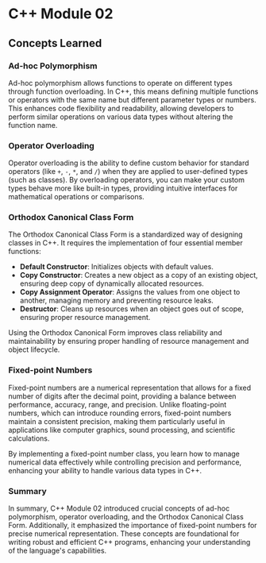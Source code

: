 # C++ Module 02

## Concepts Learned

### Ad-hoc Polymorphism
Ad-hoc polymorphism allows functions to operate on different types through function overloading. In C++, this means defining multiple functions or operators with the same name but different parameter types or numbers. This enhances code flexibility and readability, allowing developers to perform similar operations on various data types without altering the function name.

### Operator Overloading
Operator overloading is the ability to define custom behavior for standard operators (like `+`, `-`, `*`, and `/`) when they are applied to user-defined types (such as classes). By overloading operators, you can make your custom types behave more like built-in types, providing intuitive interfaces for mathematical operations or comparisons.

### Orthodox Canonical Class Form
The Orthodox Canonical Class Form is a standardized way of designing classes in C++. It requires the implementation of four essential member functions:
- **Default Constructor**: Initializes objects with default values.
- **Copy Constructor**: Creates a new object as a copy of an existing object, ensuring deep copy of dynamically allocated resources.
- **Copy Assignment Operator**: Assigns the values from one object to another, managing memory and preventing resource leaks.
- **Destructor**: Cleans up resources when an object goes out of scope, ensuring proper resource management.

Using the Orthodox Canonical Form improves class reliability and maintainability by ensuring proper handling of resource management and object lifecycle.

### Fixed-point Numbers
Fixed-point numbers are a numerical representation that allows for a fixed number of digits after the decimal point, providing a balance between performance, accuracy, range, and precision. Unlike floating-point numbers, which can introduce rounding errors, fixed-point numbers maintain a consistent precision, making them particularly useful in applications like computer graphics, sound processing, and scientific calculations.

By implementing a fixed-point number class, you learn how to manage numerical data effectively while controlling precision and performance, enhancing your ability to handle various data types in C++.

### Summary
In summary, C++ Module 02 introduced crucial concepts of ad-hoc polymorphism, operator overloading, and the Orthodox Canonical Class Form. Additionally, it emphasized the importance of fixed-point numbers for precise numerical representation. These concepts are foundational for writing robust and efficient C++ programs, enhancing your understanding of the language's capabilities.
